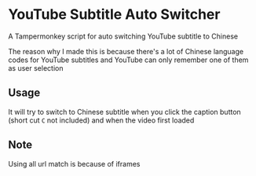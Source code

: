 # YouTube Subtitle Auto Switcher

A Tampermonkey script for auto switching YouTube subtitle to Chinese

The reason why I made this is because there's a lot of Chinese language codes for YouTube subtitles and YouTube can only remember one of them as user selection

## Usage

It will try to switch to Chinese subtitle when you click the caption button (short cut `C` not included) and when the video first loaded

## Note

Using all url match is because of iframes

